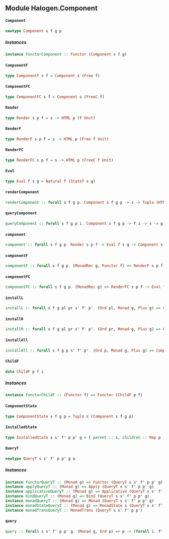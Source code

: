 ## Module Halogen.Component

#### `Component`

``` purescript
newtype Component s f g p
```

##### Instances
``` purescript
instance functorComponent :: Functor (Component s f g)
```

#### `ComponentF`

``` purescript
type ComponentF s f = Component s (Free f)
```

#### `ComponentFC`

``` purescript
type ComponentFC s f = Component s (FreeC f)
```

#### `Render`

``` purescript
type Render s p f = s -> HTML p (f Unit)
```

#### `RenderF`

``` purescript
type RenderF s p f = s -> HTML p (Free f Unit)
```

#### `RenderFC`

``` purescript
type RenderFC s p f = s -> HTML p (FreeC f Unit)
```

#### `Eval`

``` purescript
type Eval f s g = Natural f (StateT s g)
```

#### `renderComponent`

``` purescript
renderComponent :: forall s f g p. Component s f g p -> s -> Tuple (HTML p (f Unit)) s
```

#### `queryComponent`

``` purescript
queryComponent :: forall s f g p i. Component s f g p -> f i -> s -> g (Tuple i s)
```

#### `component`

``` purescript
component :: forall s f g p. Render s p f -> Eval f s g -> Component s f g p
```

#### `componentF`

``` purescript
componentF :: forall s f g p. (MonadRec g, Functor f) => RenderF s p f -> Eval f s g -> ComponentF s f g p
```

#### `componentFC`

``` purescript
componentFC :: forall s f g p. (MonadRec g) => RenderFC s p f -> Eval f s g -> ComponentFC s f g p
```

#### `installL`

``` purescript
installL :: forall s f g pl pr s' f' p'. (Ord pl, Monad g, Plus g) => Component s f (QueryT s s' f' pl p' g) (Either pl pr) -> (pl -> ComponentState s' f' g p') -> Component (InstalledState s s' f' pl p' g) (Coproduct f (ChildF pl f')) g (Either p' pr)
```

#### `installR`

``` purescript
installR :: forall s f g pl pr s' f' p'. (Ord pr, Monad g, Plus g) => Component s f (QueryT s s' f' pr p' g) (Either pl pr) -> (pr -> ComponentState s' f' g p') -> Component (InstalledState s s' f' pr p' g) (Coproduct f (ChildF pr f')) g (Either pl p')
```

#### `installAll`

``` purescript
installAll :: forall s f g p s' f' p'. (Ord p, Monad g, Plus g) => Component s f (QueryT s s' f' p p' g) p -> (p -> ComponentState s' f' g p') -> Component (InstalledState s s' f' p p' g) (Coproduct f (ChildF p f')) g p'
```

#### `ChildF`

``` purescript
data ChildF p f i
```

##### Instances
``` purescript
instance functorChildF :: (Functor f) => Functor (ChildF p f)
```

#### `ComponentState`

``` purescript
type ComponentState s f g p = Tuple s (Component s f g p)
```

#### `InstalledState`

``` purescript
type InstalledState s s' f' p p' g = { parent :: s, children :: Map p (ComponentState s' f' g p') }
```

#### `QueryT`

``` purescript
newtype QueryT s s' f' p p' g a
```

##### Instances
``` purescript
instance functorQueryT :: (Monad g) => Functor (QueryT s s' f' p p' g)
instance applyQueryT :: (Monad g) => Apply (QueryT s s' f' p p' g)
instance applicativeQueryT :: (Monad g) => Applicative (QueryT s s' f' p p' g)
instance bindQueryT :: (Monad g) => Bind (QueryT s s' f' p p' g)
instance monadQueryT :: (Monad g) => Monad (QueryT s s' f' p p' g)
instance monadStateQueryT :: (Monad g) => MonadState s (QueryT s s' f' p p' g)
instance monadTransQueryT :: MonadTrans (QueryT s s' f' p p')
```

#### `query`

``` purescript
query :: forall s s' f' p p' g. (Monad g, Ord p) => p -> (forall i. f' i -> QueryT s s' f' p p' g (Maybe i))
```


